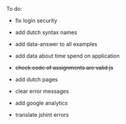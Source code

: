 To do:
- fix login security
- add dutch syntax names
- add data-answer to all examples
- add data about time spend on application
- ~~check code of assignments are valid js~~
- add dutch pages
- clear error messages

- add google analytics
- translate jshint errors
